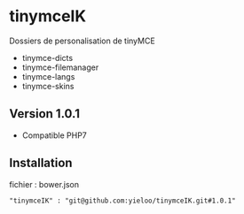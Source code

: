 # tinymceIK
Dossiers de personalisation de tinyMCE
* tinymce-dicts
* tinymce-filemanager
* tinymce-langs
* tinymce-skins

## Version 1.0.1
* Compatible PHP7

## Installation

fichier : bower.json

    "tinymceIK" : "git@github.com:yieloo/tinymceIK.git#1.0.1"
